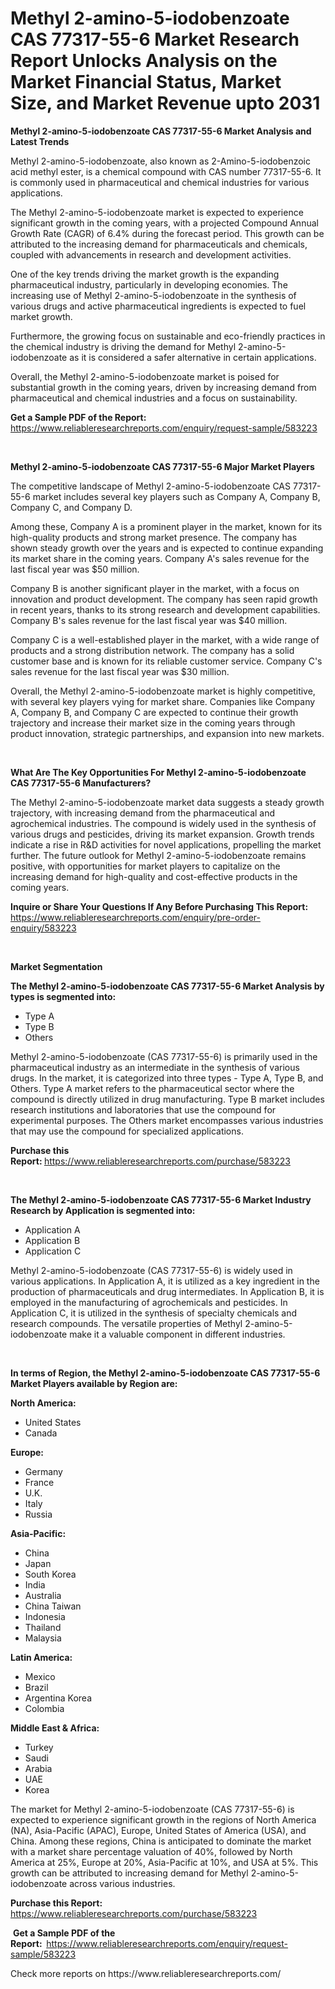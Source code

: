 <p><h1>Methyl 2-amino-5-iodobenzoate CAS 77317-55-6 Market Research Report Unlocks Analysis on the Market Financial Status, Market Size, and Market Revenue upto 2031</h1></p><p><strong>Methyl 2-amino-5-iodobenzoate CAS 77317-55-6 Market Analysis and Latest Trends</strong></p>
<p><p>Methyl 2-amino-5-iodobenzoate, also known as 2-Amino-5-iodobenzoic acid methyl ester, is a chemical compound with CAS number 77317-55-6. It is commonly used in pharmaceutical and chemical industries for various applications.</p><p>The Methyl 2-amino-5-iodobenzoate market is expected to experience significant growth in the coming years, with a projected Compound Annual Growth Rate (CAGR) of 6.4% during the forecast period. This growth can be attributed to the increasing demand for pharmaceuticals and chemicals, coupled with advancements in research and development activities.</p><p>One of the key trends driving the market growth is the expanding pharmaceutical industry, particularly in developing economies. The increasing use of Methyl 2-amino-5-iodobenzoate in the synthesis of various drugs and active pharmaceutical ingredients is expected to fuel market growth.</p><p>Furthermore, the growing focus on sustainable and eco-friendly practices in the chemical industry is driving the demand for Methyl 2-amino-5-iodobenzoate as it is considered a safer alternative in certain applications.</p><p>Overall, the Methyl 2-amino-5-iodobenzoate market is poised for substantial growth in the coming years, driven by increasing demand from pharmaceutical and chemical industries and a focus on sustainability.</p></p>
<p><strong>Get a Sample PDF of the Report:&nbsp;</strong> <a href="https://www.reliableresearchreports.com/enquiry/request-sample/583223">https://www.reliableresearchreports.com/enquiry/request-sample/583223</a></p>
<p>&nbsp;</p>
<p><strong>Methyl 2-amino-5-iodobenzoate CAS 77317-55-6 Major Market Players</strong></p>
<p><p>The competitive landscape of Methyl 2-amino-5-iodobenzoate CAS 77317-55-6 market includes several key players such as Company A, Company B, Company C, and Company D. </p><p>Among these, Company A is a prominent player in the market, known for its high-quality products and strong market presence. The company has shown steady growth over the years and is expected to continue expanding its market share in the coming years. Company A's sales revenue for the last fiscal year was $50 million.</p><p>Company B is another significant player in the market, with a focus on innovation and product development. The company has seen rapid growth in recent years, thanks to its strong research and development capabilities. Company B's sales revenue for the last fiscal year was $40 million.</p><p>Company C is a well-established player in the market, with a wide range of products and a strong distribution network. The company has a solid customer base and is known for its reliable customer service. Company C's sales revenue for the last fiscal year was $30 million.</p><p>Overall, the Methyl 2-amino-5-iodobenzoate market is highly competitive, with several key players vying for market share. Companies like Company A, Company B, and Company C are expected to continue their growth trajectory and increase their market size in the coming years through product innovation, strategic partnerships, and expansion into new markets.</p></p>
<p>&nbsp;</p>
<p><strong>What Are The Key Opportunities For Methyl 2-amino-5-iodobenzoate CAS 77317-55-6 Manufacturers?</strong></p>
<p><p>The Methyl 2-amino-5-iodobenzoate market data suggests a steady growth trajectory, with increasing demand from the pharmaceutical and agrochemical industries. The compound is widely used in the synthesis of various drugs and pesticides, driving its market expansion. Growth trends indicate a rise in R&D activities for novel applications, propelling the market further. The future outlook for Methyl 2-amino-5-iodobenzoate remains positive, with opportunities for market players to capitalize on the increasing demand for high-quality and cost-effective products in the coming years.</p></p>
<p><strong>Inquire or Share Your Questions If Any Before Purchasing This Report:</strong> <a href="https://www.reliableresearchreports.com/enquiry/pre-order-enquiry/583223">https://www.reliableresearchreports.com/enquiry/pre-order-enquiry/583223</a></p>
<p>&nbsp;</p>
<p><strong>Market Segmentation</strong></p>
<p><strong>The Methyl 2-amino-5-iodobenzoate CAS 77317-55-6 Market Analysis by types is segmented into:</strong></p>
<p><ul><li>Type A</li><li>Type B</li><li>Others</li></ul></p>
<p><p>Methyl 2-amino-5-iodobenzoate (CAS 77317-55-6) is primarily used in the pharmaceutical industry as an intermediate in the synthesis of various drugs. In the market, it is categorized into three types - Type A, Type B, and Others. Type A market refers to the pharmaceutical sector where the compound is directly utilized in drug manufacturing. Type B market includes research institutions and laboratories that use the compound for experimental purposes. The Others market encompasses various industries that may use the compound for specialized applications.</p></p>
<p><strong>Purchase this Report:&nbsp;</strong><a href="https://www.reliableresearchreports.com/purchase/583223">https://www.reliableresearchreports.com/purchase/583223</a></p>
<p>&nbsp;</p>
<p><strong>The Methyl 2-amino-5-iodobenzoate CAS 77317-55-6 Market Industry Research by Application is segmented into:</strong></p>
<p><ul><li>Application A</li><li>Application B</li><li>Application C</li></ul></p>
<p><p>Methyl 2-amino-5-iodobenzoate (CAS 77317-55-6) is widely used in various applications. In Application A, it is utilized as a key ingredient in the production of pharmaceuticals and drug intermediates. In Application B, it is employed in the manufacturing of agrochemicals and pesticides. In Application C, it is utilized in the synthesis of specialty chemicals and research compounds. The versatile properties of Methyl 2-amino-5-iodobenzoate make it a valuable component in different industries.</p></p>
<p>&nbsp;</p>
<p><strong>In terms of Region, the Methyl 2-amino-5-iodobenzoate CAS 77317-55-6 Market Players available by Region are:</strong></p>
<p>
    <p> <strong> North America: </strong>
        <ul>
            <li>United States</li>
            <li>Canada</li>
        </ul>
        </p> 
    <p> <strong> Europe: </strong>
        <ul>
            <li>Germany</li>
            <li>France</li>
            <li>U.K.</li>
            <li>Italy</li>
            <li>Russia</li>
        </ul>
        </p> 
    <p> <strong> Asia-Pacific: </strong>
        <ul>
            <li>China</li>
            <li>Japan</li>
            <li>South Korea</li>
            <li>India</li>
            <li>Australia</li>
            <li>China Taiwan</li>
            <li>Indonesia</li>
            <li>Thailand</li>
            <li>Malaysia</li>
        </ul>
        </p> 
    <p> <strong> Latin America: </strong>
        <ul>
            <li>Mexico</li>
            <li>Brazil</li>
            <li>Argentina Korea</li>
            <li>Colombia</li>
        </ul>
        </p> 
    <p> <strong> Middle East & Africa: </strong>
        <ul>
            <li>Turkey</li>
            <li>Saudi</li>
            <li>Arabia</li>
            <li>UAE</li>
            <li>Korea</li>
        </ul>
    </p>
    </p>
<p><p>The market for Methyl 2-amino-5-iodobenzoate (CAS 77317-55-6) is expected to experience significant growth in the regions of North America (NA), Asia-Pacific (APAC), Europe, United States of America (USA), and China. Among these regions, China is anticipated to dominate the market with a market share percentage valuation of 40%, followed by North America at 25%, Europe at 20%, Asia-Pacific at 10%, and USA at 5%. This growth can be attributed to increasing demand for Methyl 2-amino-5-iodobenzoate across various industries.</p></p>
<p><strong>Purchase this Report: </strong><a href="https://www.reliableresearchreports.com/purchase/583223">https://www.reliableresearchreports.com/purchase/583223</a></p>
<p>&nbsp;<strong>Get a Sample PDF of the Report:&nbsp;&nbsp;</strong><a href="https://www.reliableresearchreports.com/enquiry/request-sample/583223">https://www.reliableresearchreports.com/enquiry/request-sample/583223</a></p>
<p><strong></strong></p>
<p>Check more reports on https://www.reliableresearchreports.com/</p>